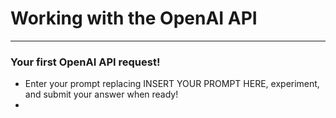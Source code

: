 # Working with the OpenAI API
---
### Your first OpenAI API request!
* Enter your prompt replacing INSERT YOUR PROMPT HERE, experiment, and submit your answer when ready!
* 
